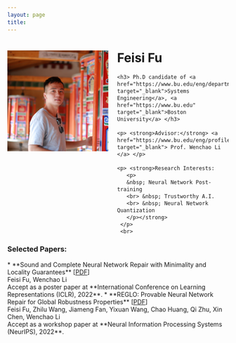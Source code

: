 ```yaml
---
layout: page
title: 
---
```


<div style="clear: both;">
  <div style="float: left; margin-right:20px;">
    <img src="Feisi_Fu.JPG" alt="" width="230" height="230">
  </div>
  <div>
    <h1> Feisi Fu </h1>
    
    <h3> Ph.D candidate of <a href="https://www.bu.edu/eng/departments/se/" target="_blank">Systems Engineering</a>, <a href="https://www.bu.edu" target="_blank">Boston University</a> </h3>
    
    <p> <strong>Advisor:</strong> <a href="https://www.bu.edu/eng/profile/39799/" target="_blank"> Prof. Wenchao Li </a> </p>
    
    <p> <strong>Research Interests:
       <p>
       &nbsp; Neural Network Post-training
       <br> &nbsp; Trustworthy A.I.
       <br> &nbsp; Neural Network Quantization
       </p></strong>
     </p>
     <br>
<h3> <strong>Selected Papers:</strong> </h3>
</div>
</div>
* **Sound and Complete Neural Network Repair with Minimality and Locality Guarantees** [<a href="https://arxiv.org/abs/2110.07682" target="_blank">PDF</a>]
  <br> Feisi Fu, Wenchao Li
  <br> Accept as a poster paper at **International Conference on Learning Representations (ICLR), 2022**. 
* **REGLO: Provable Neural Network Repair for Global Robustness Properties** [<a href="https://openreview.net/pdf?id=FRTXdodwsoA" target="_blank">PDF</a>]
  <br> Feisi Fu, Zhilu Wang, Jiameng Fan, Yixuan Wang, Chao Huang, Qi Zhu, Xin Chen, Wenchao Li
  <br> Accept as a workshop paper at **Neural Information Processing Systems (NeurIPS), 2022**. 
